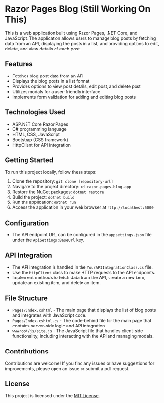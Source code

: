 # Razor Pages Blog (Still Working On This)

This is a web application built using Razor Pages, .NET Core, and JavaScript. The application allows users to manage blog posts by fetching data from an API, displaying the posts in a list, and providing options to edit, delete, and view details of each post.

## Features

- Fetches blog post data from an API
- Displays the blog posts in a list format
- Provides options to view post details, edit post, and delete post
- Utilizes modals for a user-friendly interface
- Implements form validation for adding and editing blog posts

## Technologies Used

- ASP.NET Core Razor Pages
- C# programming language
- HTML, CSS, JavaScript
- Bootstrap (CSS framework)
- HttpClient for API integration

## Getting Started

To run this project locally, follow these steps:

1. Clone the repository: `git clone [repository-url]`
2. Navigate to the project directory: `cd razor-pages-blog-app`
3. Restore the NuGet packages: `dotnet restore`
4. Build the project: `dotnet build`
5. Run the application: `dotnet run`
6. Access the application in your web browser at `http://localhost:5000`

## Configuration

- The API endpoint URL can be configured in the `appsettings.json` file under the `ApiSettings:BaseUrl` key.

## API Integration

- The API integration is handled in the `YourAPIIntegrationClass.cs` file.
- Use the `HttpClient` class to make HTTP requests to the API endpoints.
- Implement methods to fetch data from the API, create a new item, update an existing item, and delete an item.

## File Structure

- `Pages/Index.cshtml` - The main page that displays the list of blog posts and integrates with JavaScript code.
- `Pages/Index.cshtml.cs` - The code-behind file for the main page that contains server-side logic and API integration.
- `wwwroot/js/site.js` - The JavaScript file that handles client-side functionality, including interacting with the API and managing modals.

## Contributions

Contributions are welcome! If you find any issues or have suggestions for improvements, please open an issue or submit a pull request.

## License

This project is licensed under the [MIT License](LICENSE).
